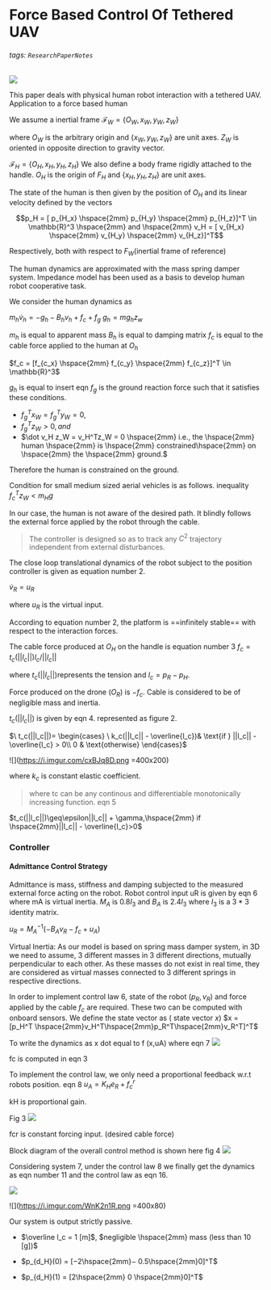 # Force Based Control Of Tethered UAV

###### tags: `ResearchPaperNotes`

![](https://i.imgur.com/UnR6c2S.png)


This paper deals with physical human robot interaction with a tethered UAV.
Application to a force based human 

We assume a inertial frame $\mathcal{F}_W = \{ O_W,x_W,y_W,z_W \}$

where $O_W$ is the arbitrary origin and $\{ x_W,y_W,z_W \}$  are unit axes.
$Z_W$ is oriented in opposite direction to gravity vector.

$\mathcal{F}_H = \{ O_H,x_H,y_H,z_H \}$
We also define a body frame rigidly attached to the handle. $O_H$ is the origin of $F_H$  and $\{ x_H,y_H,z_H \}$ are unit axes.


The state of the human is then given by the position of $O_H$ and its linear velocity defined by the vectors

$$p_H = [ p_{H_x} \hspace{2mm} p_{H_y} \hspace{2mm} p_{H_z}]^T  \in \mathbb{R}^3 \hspace{2mm} and \hspace{2mm} v_H = [ v_{H_x} \hspace{2mm} v_{H_y} \hspace{2mm} v_{H_z}]^T$$



Respectively, both with respect to $F_W$(inertial frame of reference)

The human dynamics are approximated with the mass spring damper system. Impedance model has been used as a basis to develop human robot cooperative task.

We consider the human dynamics as


$m_h \dot v_h = -g_h - B_h v_h + f_c + f_g$
$g_h = mg_h z_w$


$m_h$ is equal to apparent mass
$B_h$ is equal to damping matrix
$f_c$ is equal to the cable force applied to the human at $O_h$



$f_c = [f_{c_x}  \hspace{2mm} f_{c_y}  \hspace{2mm} f_{c_z}]^T \in \mathbb{R}^3$



$g_h$ is equal to insert eqn
$f_g$ is the ground reaction force such that it satisfies these conditions.


- $f_g^T x_W = f_g^T y_W = 0,$
- $f_g^Tz_W >0, and$
- $\dot v_H z_W = v_H^Tz_W = 0 \hspace{2mm} i.e., the \hspace{2mm} human \hspace{2mm} is \hspace{2mm} constrained\hspace{2mm} on \hspace{2mm} the \hspace{2mm} ground.$



Therefore the human is constrained on the ground.


Condition for small medium sized aerial vehicles is as follows.
inequality
$f_c^Tz_W < m_Hg$



In our case, the human is not aware of the desired path. It blindly follows the external force applied by the robot through the cable.
> The controller is designed so as to track any $C^2$ trajectory independent from external disturbances.

The close loop translational dynamics of the robot subject to the position controller is given as equation number 2.

$\dot v_R = u_R$


where $u_R$ is the virtual input.

According to equation number 2, the platform is ==infinitely stable== with respect to the interaction forces.

The cable force produced at $O_H$ on the handle is equation number 3
$f_c = t_c(||l_c||)l_c/||l_c||$


where $t_c(||l_c||)$represents the tension and  $l_c = p_R - p_H$.

Force produced on the drone ($O_R$) is $-f_c$.
Cable is considered to be of negligible mass and inertia.

$t_c(||l_c||)$ is given by eqn 4. represented as figure 2.

$\
    t_c(||l_c||)= 
\begin{cases}
\ k_c(||l_c|| - \overline{l_c})& \text{if } ||l_c|| -  \overline{l_c} > 0\\
    0              & \text{otherwise}
\end{cases}$



![](https://i.imgur.com/cxBJq8D.png =400x200)



where $k_c$ is constant elastic coefficient.


> where tc can be any continous and differentiable monotonically increasing function.
eqn 5

$t_c(||l_c||)\geq\epsilon||l_c|| + \gamma,\hspace{2mm} if \hspace{2mm}||l_c|| - \overline{l_c}>0$


### Controller
#### Admittance Control Strategy

Admittance is mass, stiffness and damping subjected to the measured external force acting on the robot.
Robot control input uR is given by eqn 6 where mA is virtual inertia.
$M_A$ is $0.8I_3$ and $B_A$ is $2.4I_3$ where $I_3$ is a $3*3$ identity matrix.  

$u_R = M_A^{-1}(-B_Av_R - f_c + u_A)$


Virtual Inertia: As our model is based on spring mass damper system, in 3D we need to assume, 3 different masses in 3 different directions, mutually perpendicular to each other. As these masses do not exist in real time, they are considered as virtual masses connected to 3 different springs in respective directions. 


In order to implement control law 6, state of the robot $(p_R ,v_R)$ and force applied by the cable $f_c$ are required. These two can be computed with onboard sensors. We define the state vector as  ( state vector $x$)
$x = [p_H^T \hspace{2mm}v_H^T\hspace{2mm}p_R^T\hspace{2mm}v_R^T]^T$


To write the dynamics as x dot equal to f (x,uA) where 
eqn 7
![](https://i.imgur.com/We1rsld.png)


fc is computed in eqn 3

To implement the control law, we only need a proportional feedback w.r.t robots position. 
eqn 8
$u_A = K_H e_R + f^r_c$


kH is proportional gain.


Fig 3
![](https://i.imgur.com/r7YfwKK.png)


fcr is constant forcing input. (desired cable force)

Block diagram of the overall control method is shown here fig 4
![](https://i.imgur.com/ikaIe3G.png)


Considering system 7, under the control law 8 we finally get the dynamics as eqn number 11 and the control law as eqn 16.

![](https://i.imgur.com/vzFBE9v.png)

![](https://i.imgur.com/WnK2n1R.png =400x80)

Our system is output strictly passive.

- $\overline l_c = 1 [m]$, $negligible \hspace{2mm} mass (less than 10 [g])$

- $p_{d_H}(0) = [−2\hspace{2mm}− 0.5\hspace{2mm}0]^T$

- $p_{d_H}(1) = [2\hspace{2mm} 0 \hspace{2mm}0]^T$